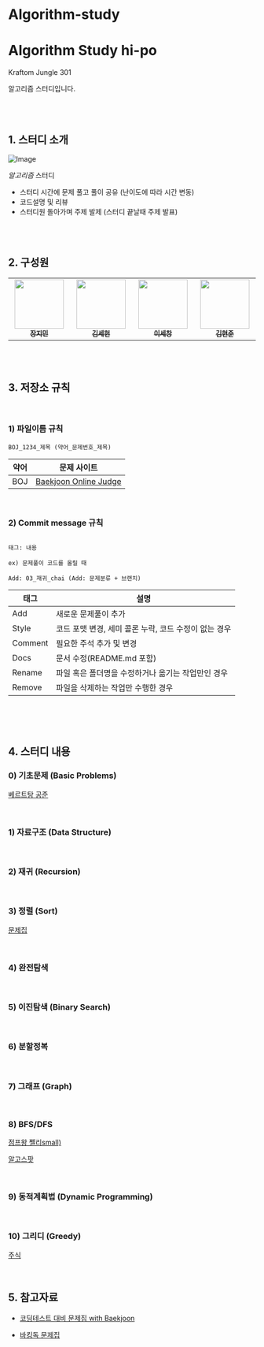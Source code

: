 # Algorithm-study

#  Algorithm Study hi-po
Kraftom Jungle 301 <br/>

알고리즘 스터디입니다.

<br/>

<br/>

## 1. 스터디 소개

![Image](https://github.com/user-attachments/assets/51ada61b-5c34-4fd1-8fbb-904eade189ef)

*_알고리즘_* 스터디<br/>

- 스터디 시간에 문제 풀고 풀이 공유 (난이도에 따라 시간 변동)
- 코드설명 및 리뷰
- 스터디원 돌아가며 주제 발제 (스터디 끝날때 주제 발표)

<br/>

<br/>

## 2. 구성원

<table>

<tr>

<td align="center"><a href="https://github.com/mingdul"><img src="https://avatars.githubusercontent.com/mingdul" width="100px;" alt=""/><sub><b>장지민</b></sub></a><br /></td>

<td align="center"><a href=https://github.com/NewOld21><img src="https://avatars.githubusercontent.com/NewOld21" width="100px;" alt=""/><sub><b>김세헌</b></sub></a><br /></td>

<td align="center"><a href="https://github.com/SECHANG1412"><img src="https://avatars.githubusercontent.com/SECHANG1412" width="100px;" alt=""/><sub><b>이세창</b></sub></a><br /></td>

<td align="center"><a href="https://github.com/hjun813"><img src="https://avatars.githubusercontent.com/hjun813" width="100px;" alt=""/><sub><b>김현준</b></sub></a><br /></td>

</tr>

</table>

<br/>

<br/>

## 3. 저장소 규칙

<br/>

### 1) 파일이름 규칙

```
BOJ_1234_제목 (약어_문제번호_제목)
```

| 약어 | 문제 사이트                                      |
| ---- | ------------------------------------------------ |
| BOJ  | [Baekjoon Online Judge](https://www.acmicpc.net) |

<br/>

### 2) Commit message 규칙

```

태그: 내용

ex) 문제풀이 코드를 올릴 때

Add: 03_재귀_chai (Add: 문제분류 + 브랜치)

```

| 태그 |  설명 |
|----------|--------------|
| Add | 새로운 문제풀이 추가 |
| Style | 코드 포맷 변경, 세미 콜론 누락, 코드 수정이 없는 경우 |
| Comment | 필요한 주석 추가 및 변경 |
| Docs | 문서 수정(README.md 포함) |
| Rename | 파일 혹은 폴더명을 수정하거나 옮기는 작업만인 경우 |
| Remove | 파일을 삭제하는 작업만 수행한 경우 |

<br/>

<br/>

<br/>

## 4. 스터디 내용


### 0) 기초문제 (Basic Problems)


[베르트탕 공준](https://www.acmicpc.net/problem/4948)

<br/>

### 1) 자료구조 (Data Structure)

<br/>

### 2) 재귀 (Recursion)

<br/>

### 3) 정렬 (Sort)


[문제집](https://www.acmicpc.net/problem/1766)

<br/>

### 4) 완전탐색

<br/>

### 5) 이진탐색 (Binary Search)

<br/>

### 6) 분할정복

<br/>

### 7) 그래프 (Graph)

<br/>

### 8) BFS/DFS


[점프왕 쩰리small)](https://www.acmicpc.net/problem/16173)

[알고스팟](https://www.acmicpc.net/problem/1261)

<br/>


### 9) 동적계획법 (Dynamic Programming)

<br/>

### 10) 그리디 (Greedy)


[주식](https://www.acmicpc.net/problem/11501)

<br/>

## 5. 참고자료

- [코딩테스트 대비 문제집 with Baekjoon](https://github.com/tony9402/baekjoon)

- [바킹독 문제집](https://github.com/encrypted-def/basic-algo-lecture/blob/master/workbook.md)

